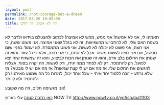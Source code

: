 ```yaml
---
layout: post
permalink: /not-courage-but-a-dream
date: 2017-03-26 19:02:00
title: זה לא אומץ, זה חלום!
---
```


תאמינו לי, אני לא אמיצה! אני ממש, ממש לא אמיצה!
לכתוב ולהצטלם בוידאו ולדבר לא בשפת האם שלי, לא להתבייש מהשגיאות, זה לא בגלל שאני אמיצה. אני פשוט עושה, כי אני רוצה, אני פשוט לא יכולה לא לעשות. אני פשוט מתמסרת. לא יעמוד בפניי שום מכשול, אם אני רוצה לעשות משהו. אבל לא סתם, כי אני רוצה, אלא כי ה' עוזר. והוא זה שנותן את החלום בלב אדם, והוא זה שנותן את הכוח לביצוע, והוא זה שמשגיח שזה יצא לפועל. רק להתמסר. רק לא לפחד ממה יגידו, ורק לעשות. וזה יקרה בסוף. אצליח להגשים את החלום שלי. אז מה אם יש לי קצת שגיאות? אז מה אם יש לי מבטא? מי שלא נרתע - זוכה ללמוד יחד איתי - שכל אחד יכול, למרות כל מה שמונע מאיתנו! רק להתמיד ולא לוותר.

אני מגשימה חלום, וזה מה שקובע!

[כאן כתבה קטנה](http://www.nowtv.co.il/yofishabat1103) עלי בערוץ NOW TV
<http://www.nowtv.co.il/yofishabat1103>
